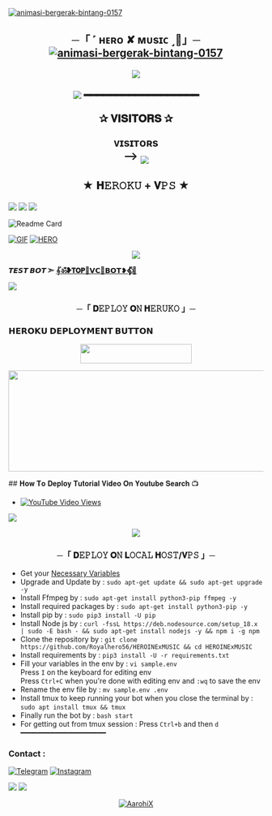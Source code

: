 
<a href="https://www.gambaranimasi.org/cat-bintang-290.htm"><img src="https://www.gambaranimasi.org/data/media/280/animasi-bergerak-bintang-0157.gif" border="0" alt="animasi-bergerak-bintang-0157" /></a>
<h2 align="center">
           ─「 ˹ ʜᴇʀᴏ ✘ ᴍᴜsɪᴄ ˼🫧️」─
<a href="https://www.gambaranimasi.org/cat-bintang-290.htm"><img src="https://www.gambaranimasi.org/data/media/280/animasi-bergerak-bintang-0157.gif" border="0" alt="animasi-bergerak-bintang-0157" /></a>

<p align="center">
  <img src="https://graph.org/file/8e904425b527cb3045de2.jpg">

<a href="https://www.youtube.com/watch?v=dQw4w9WgXcQ"><img src="https://user-images.githubusercontent.com/73097560/115834477-dbab4500-a447-11eb-908a-139a6edaec5c.gif"></a>
━━━━━━━━━━━━━━━━━━
<p align="center">
✰ 𝐕𝐈𝐒𝐈𝐓𝐎𝐑𝐒 ✰


<p align="center">
    <b>ᴠɪsɪᴛᴏʀs</b><br>
 -->    <img align="middle" src="https://profile-counter.glitch.me/Royalhero56/count.svg" />
</p>




<h2 align="center">

★ 𝐇𝙴𝚁𝙾𝙺𝚄 + 𝐕𝙿𝚂 ★
</h2>
<img src="https://readme-typing-svg.herokuapp.com?color=FF0000&width=420&lines=♦𝐃𝙴𝙿𝙻𝙾𝚈+𝐎𝙽+𝐇𝙴𝚁𝙾𝙺𝚄♦;♨️+𝐍𝙾+𝐇𝙴𝚁𝙾𝙺𝚄+𝐁𝙰𝙽+𝐈𝚂𝚂𝚄𝙴+𝐀𝙻𝚂𝙾+𝐕𝙿𝚂+𝐃𝙴𝙿𝙻𝙾𝚈+📍+𝐏𝚁𝙴𝚂𝙴𝙽𝚃;🎭+𝐏𝙾𝚆𝙴𝚁𝙳+𝐁𝚈+𝐇𝐄𝐑𝐎+🎭">


<img src="https://user-images.githubusercontent.com/73097560/115834477-dbab4500-a447-11eb-908a-139a6edaec5c.gif"> 
<img src="https://user-images.githubusercontent.com/73097560/115834477-dbab4500-a447-11eb-908a-139a6edaec5c.gif">

![Readme Card](https://github-readme-stats.vercel.app/api/pin/?username=Royalhero56&repo=HEROxMUSIC&theme=flag-india)

[![GIF](https://github.com/Royalhero56/HEROINExMUSIC/blob/main/Royalhero56.gif)](https://github.com/Royalhero56)
   [![HERO](https://github-stats-alpha.vercel.app/api?username=Royalhero56 "Iamcutehero")](https://github-stats-alpha.vercel.app/api?username=Royalhero56 "Iamcutehero")


<p align="center">
  <img src="https://telegra.ph/file/b980a9c94a9ad07d68a5c.jpg">
</p>

**𝙏𝙀𝙎𝙏 𝘽𝙊𝙏 ➣ [𝄟ॐ❥𝗧𝗢𝗣🍷𝗩𝗖🌷𝗕𝗢𝗧❥𝄟⃟🥀](https://t.me/royalhero613bot)**



<img src="https://readme-typing-svg.herokuapp.com?color=FF0000&width=420&lines=⚠️𝗙𝗢𝗥𝗞+𝗧𝗛𝗜𝗦+𝗥𝗘𝗣𝗢+𝗙𝗜𝗥𝗦𝗧𝗟𝗬⚠️">


<h3 align="center">
    ─「 𝐃𝙴𝙿𝙻𝙾𝚈 𝐎𝙽 𝐇𝙴𝚁𝚄𝙺𝙾 」─

<h3> 𝗛𝗘𝗥𝗢𝗞𝗨 𝗗𝗘𝗣𝗟𝗢𝗬𝗠𝗘𝗡𝗧 𝗕𝗨𝗧𝗧𝗢𝗡 </h3>
</h3>

<p align="center"><a href="https://dashboard.heroku.com/new?template=https://github.com/Royalhero56/HEROINExMUSIC"> <img src="https://img.shields.io/badge/Deploy%20On%20Heroku-bringle?style=for-the-badge&logo=heroku" width="220" height="38.45"/></a></p>
<p align="center"><a href="https://dashboard.heroku.com/new?template=https://github.com/Royalhero56/HEROINExMUSIC"> <img src="https://graph.org/file/7758e15f135e166b8637d.jpg" width="520" height="198.45"/></a></p>
## 𝐇𝐨𝐰 𝐓𝐨 𝐃𝐞𝐩𝐥𝐨𝐲 𝐓𝐮𝐭𝐨𝐫𝐢𝐚𝐥 𝐕𝐢𝐝𝐞𝐨 𝐎𝐧 𝐘𝐨𝐮𝐭𝐮𝐛𝐞 𝐒𝐞𝐚𝐫𝐜𝐡 📺

- [![YouTube Video Views](https://img.shields.io/youtube/views/U8T5W3J1FNo?label=Tutorial+•+Heroku+•&style=social)](https://www.youtube.com)

<img src="https://readme-typing-svg.herokuapp.com?color=FF0000&width=420&lines=⚠️𝐈𝐟+𝐀𝐧𝐲+𝐄𝐫𝐫𝐨𝐫+𝐓𝐡𝐞𝐧+𝐒𝐞𝐧𝐝+𝐄𝐫𝐫𝐨𝐫+𝐈𝐧+𝐓𝐨𝐩+𝐃𝐦+...">
<p align="center">
<a href="https://telegram.me/Iamcutehero"><img src="https://img.shields.io/badge/-☆𝐃𝐌 𝐓𝐎 𝐇𝐄𝐑𝐎%20☆-blue.svg?style=for-the-badge&logo=Telegram"></a>
</p>
<h3 align="center">
    ─「 𝐃𝙴𝙿𝙻𝙾𝚈 𝐎𝙽 𝐋𝙾𝙲𝙰𝙻 𝐇𝙾𝚂𝚃/𝐕𝙿𝚂 」─
</h3>

- Get your [Necessary Variables](https://github.com/Royalhero56/HEROINExMUSIC/blob/main/sample.env)
- Upgrade and Update by :
`sudo apt-get update && sudo apt-get upgrade -y`
- Install Ffmpeg by :
`sudo apt-get install python3-pip ffmpeg -y`
- Install required packages by :
`sudo apt-get install python3-pip -y`
- Install pip by :
`sudo pip3 install -U pip`
- Install Node js by :
`curl -fssL https://deb.nodesource.com/setup_18.x | sudo -E bash - && sudo apt-get install nodejs -y && npm i -g npm`
- Clone the repository by :
`git clone https://github.com/Royalhero56/HEROINExMUSIC && cd HEROINExMUSIC`
- Install requirements by :
`pip3 install -U -r requirements.txt`
- Fill your variables in the env by :
`vi sample.env`<br>
Press `I` on the keyboard for editing env<br>
Press `Ctrl+C` when you're done with editing env and `:wq` to save the env<br>
- Rename the env file by :
`mv sample.env .env`
- Install tmux to keep running your bot when you close the terminal by :
`sudo apt install tmux && tmux`
- Finally run the bot by :
`bash start`
- For getting out from tmux session : Press `Ctrl+b` and then `d`<br>
━━━━━━━━━━━━━━━━━━━━
### Contact :
<a href="https://t.me/Iamcutehero"><img title="Telegram" src="https://img.shields.io/badge/Telegram-%23000000.svg?&style=for-the-badge&logo=telegram&logoColor=61DAFB"></a>
<a href="https://instagram.com/alone._boy65"><img title="Instagram" src="https://img.shields.io/badge/instagram-%23E4405F.svg?&style=for-the-badge&logo=instagram&logoColor=white"></a>

<img src="https://user-images.githubusercontent.com/73097560/115834477-dbab4500-a447-11eb-908a-139a6edaec5c.gif">
<img src="https://user-images.githubusercontent.com/73097560/115834477-dbab4500-a447-11eb-908a-139a6edaec5c.gif">


<p align="center">
<a href="https://t.me/LuckyRaja0"> <img src="https://img.shields.io/badge/VERY SPECIAL THANKS TO LUCKY-darkred?style=for-the-badge&logo=telegram" alt="AarohiX" /> </a>
</p>

